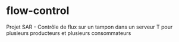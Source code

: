 # flow-control
Projet SAR - Contrôle de flux sur un tampon dans un serveur T pour plusieurs producteurs et plusieurs consommateurs

